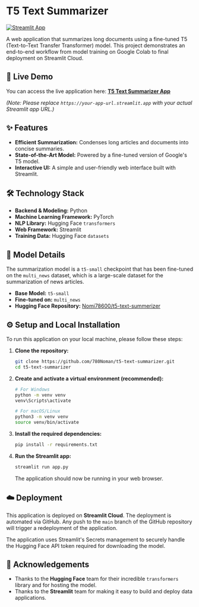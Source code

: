 # T5 Text Summarizer

[![Streamlit App](https://static.streamlit.io/badges/streamlit_badge_black_white.svg)](https://your-app-url.streamlit.app)

A web application that summarizes long documents using a fine-tuned T5 (Text-to-Text Transfer Transformer) model. This project demonstrates an end-to-end workflow from model training on Google Colab to final deployment on Streamlit Cloud.

## 🚀 Live Demo

You can access the live application here: **[T5 Text Summarizer App](https://your-app-url.streamlit.app)**

*(Note: Please replace `https://your-app-url.streamlit.app` with your actual Streamlit app URL.)*

## ✨ Features

-   **Efficient Summarization:** Condenses long articles and documents into concise summaries.
-   **State-of-the-Art Model:** Powered by a fine-tuned version of Google's T5 model.
-   **Interactive UI:** A simple and user-friendly web interface built with Streamlit.

## 🛠️ Technology Stack

-   **Backend & Modeling:** Python
-   **Machine Learning Framework:** PyTorch
-   **NLP Library:** Hugging Face `transformers`
-   **Web Framework:** Streamlit
-   **Training Data:** Hugging Face `datasets`

## 🧠 Model Details

The summarization model is a `t5-small` checkpoint that has been fine-tuned on the `multi_news` dataset, which is a large-scale dataset for the summarization of news articles.

-   **Base Model:** `t5-small`
-   **Fine-tuned on:** `multi_news`
-   **Hugging Face Repository:** [Nomi78600/t5-text-summerizer](https://huggingface.co/Nomi78600/t5-text-summerizer)

## ⚙️ Setup and Local Installation

To run this application on your local machine, please follow these steps:

1.  **Clone the repository:**
    ```bash
    git clone https://github.com/780Noman/t5-text-summarizer.git
    cd t5-text-summarizer
    ```

2.  **Create and activate a virtual environment (recommended):**
    ```bash
    # For Windows
    python -m venv venv
    venv\Scripts\activate

    # For macOS/Linux
    python3 -m venv venv
    source venv/bin/activate
    ```

3.  **Install the required dependencies:**
    ```bash
    pip install -r requirements.txt
    ```

4.  **Run the Streamlit app:**
    ```bash
    streamlit run app.py
    ```
    The application should now be running in your web browser.

## ☁️ Deployment

This application is deployed on **Streamlit Cloud**. The deployment is automated via GitHub. Any push to the `main` branch of the GitHub repository will trigger a redeployment of the application.

The application uses Streamlit's Secrets management to securely handle the Hugging Face API token required for downloading the model.

## 🙏 Acknowledgements

-   Thanks to the **Hugging Face** team for their incredible `transformers` library and for hosting the model.
-   Thanks to the **Streamlit** team for making it easy to build and deploy data applications.
